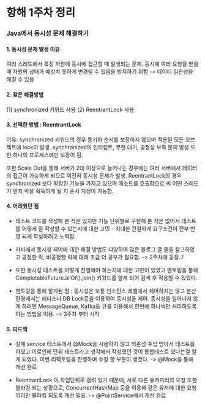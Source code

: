 # 항해 1주차 정리

### Java에서 동시성 문제 해결하기

#### 1. 동시성 문제 발생 이유
여러 스레드에서 특정 자원에 동시에 접근할 때 발생되는 문제. 동시에 여러 요청을 받을 때 자원의 상태가 예상치 못하게 변경될 수 있음을 방지하기 위함 -> 데이터 일관성을 해칠 수 있음

#### 2. 찾은 해결방법 
   (1) synchronized 키워드 사용
   (2) ReentrantLock 사용
   
#### 3. 선택한 방법 : ReentrantLock
   이유: synchronized 키워드의 경우 동기화 순서를 보장하지 않으며 적용된 모든 오브젝트에 lock이 발생. synchronized의 인터럽트, 무한 대기, 공정성 부족 문제 발생 또한 하나의 프로세스에만 보장이 됨.
   
   또한 Scale Out을 통해 서버가 2대 이상으로 늘어나는 경우에는 여러 서버에서 데이터의 접근이 가능하게 되므로 여전히 동시성 문제가 발생.
   ReentrantLock의 경우 synchronized 보다 확장된 기능을 가지고 있으며 메소드를 호출함으로 써 어떤 스레드가 먼저 락을 획득하게 될 지 순서 지정이 가능함.

#### 4. 어려웠던 점
   - 테스트 코드를 작성해 본 적은 있지만 기능 단위별로 구현해 본 적은 없어서 테스트를 어떻게 잘 작성할 수 있는지에 대한 고민 - 최대한 간결하게 요구조건이 전부 반영 되게 작성하려고 노력함.
   
   - 자바에서 동시성 제어에 대한 해결 방법도 다양하여 많은 블로그 글 들을 참고하였고 공정한 락, 비공정한 락에 대해 조금 더 공부가 필요함. -> 2주차에 등장..!
   
   - 또한 동시성 테스트를 어떻게 진행해야 하는지에 대한 고민이 있었고 멘토링을 통해 CompletableFuture.allOf().join() 키워드를 알게 되어 검색 후 적용할 수 있었다.
   
   - 멘토링을 통해 알게된 점 : 동시성은 보통 인스턴스 레벨에서 제어하지는 않고 분산환경에서는 레디스나 DB Lock등을 이용하여 동시성을 제어. 동시성을 일어나지 않게 하려면 MessageQueue, Kafka등 큐를 이용해서 한번에 하나씩만 처리하도록 하는 방법을 이용. -> 3주차 부터 시작

#### 5. 피드백 
   - 실제 service 테스트에서 @Mock을 사용하지 않고 의존성 주입 받아서 테스트를 하였고 이로인해 단위 테스트라고 생각해서 작성했던 것이 통합테스트 였다는걸 알게 되었다. 이번 리팩토링을 진행하며 수정 할 부분이 생겼다. -> @Mock을 통해 개선 완료
   
   - ReentrantLock 이 작업단위로 걸려 있기 때문에, 서로 다른 유저끼리의 요청 또한 블라킹 되는 상황으로, ConcurrentHashMap 등을 이용해 같은 유저에 대한 요청끼리만 블라킹 되도록 개선 필요. -> @PointService에서 개선 완료
   

